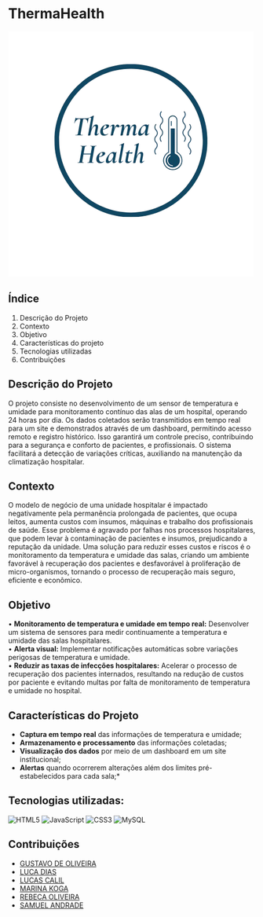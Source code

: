 # ThermaHealth

<img src="img-readme/Logo_ThermaHealth-semfundo.png">

## Índice

1. Descrição do Projeto
2. Contexto
3. Objetivo
4. Características do projeto
5. Tecnologias utilizadas 
6. Contribuições

## Descrição do Projeto

O projeto consiste no desenvolvimento de um sensor de temperatura e umidade para monitoramento contínuo das alas de um hospital, operando 24 horas por dia. Os dados coletados serão transmitidos em tempo real para um site e demonstrados através de um dashboard, permitindo acesso remoto e registro histórico. Isso garantirá um controle preciso, contribuindo para a segurança e conforto de pacientes, e profissionais. O sistema facilitará a detecção de variações críticas, auxiliando na manutenção da climatização hospitalar. 

## Contexto

O modelo de negócio de uma unidade hospitalar é impactado negativamente pela permanência prolongada de pacientes, que ocupa leitos, aumenta custos com insumos, máquinas e trabalho dos profissionais de saúde. Esse problema é agravado por falhas nos processos hospitalares, que podem levar à contaminação de pacientes e insumos, prejudicando a reputação da unidade. Uma solução para reduzir esses custos e riscos é o monitoramento da temperatura e umidade das salas, criando um ambiente favorável à recuperação dos pacientes e desfavorável à proliferação de micro-organismos, tornando o processo de recuperação mais seguro, eficiente e econômico.

## Objetivo

•	**Monitoramento de temperatura e umidade em tempo real:** Desenvolver um sistema de sensores para medir continuamente a temperatura e umidade das salas hospitalares. <br>
•	**Alerta visual:** Implementar notificações automáticas sobre variações perigosas de temperatura e umidade.<br>
•	**Reduzir as taxas de infecções hospitalares:** Acelerar o processo de recuperação dos pacientes internados, resultando na redução de custos por paciente e evitando multas por falta de monitoramento de temperatura e umidade no hospital.<br>

## Características do Projeto
- **Captura em tempo real** das informações de temperatura e umidade;
- **Armazenamento e processamento** das informações coletadas;
- **Visualização dos dados** por meio de um dashboard em um site institucional;
- **Alertas** quando ocorrerem alterações além dos limites pré-estabelecidos para cada sala;*

## Tecnologias utilizadas:
![HTML5](https://img.shields.io/badge/html5-%23E34F26.svg?style=for-the-badge&logo=html5&logoColor=white)
![JavaScript](https://img.shields.io/badge/javascript-%23323330.svg?style=for-the-badge&logo=javascript&logoColor=%23F7DF1E)
![CSS3](https://img.shields.io/badge/css3-%231572B6.svg?style=for-the-badge&logo=css3&logoColor=white)
![MySQL](https://img.shields.io/badge/mysql-%2300f.svg?style=for-the-badge&logo=mysql&logoColor=white)

## Contribuições
- [GUSTAVO DE OLIVEIRA](https://github.com/Gustavo01833)
- [LUCA DIAS](https://github.com/twitterpontocom)
- [LUCAS CALIL](https://github.com/Calil30)
- [MARINA KOGA](https://github.com/koga010)
- [REBECA OLIVEIRA](https://github.com/RebecaOlive)
- [SAMUEL ANDRADE](https://github.com/Samuel-sptech)
